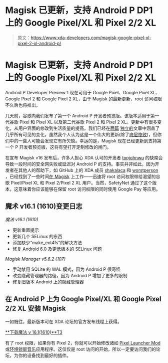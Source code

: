 # Magisk 已更新，支持 Android P DP1 上的 Google Pixel/XL 和 Pixel 2/2 XL

> 原文：<https://www.xda-developers.com/magisk-google-pixel-xl-pixel-2-xl-android-p/>

# Magisk 已更新，支持 Android P DP1 上的 Google Pixel/XL 和 Pixel 2/2 XL

Android P Developer Preview 1 现在可用于 Google Pixel、Google Pixel XL、Google Pixel 2 和 Google Pixel 2 XL，由于 Magisk 的最新更新，root 访问权限不久后也将推出。

几天前，谷歌向我们发布了第一个 Android P 开发者预览版。该版本适用于第一代谷歌 Pixel 和 Pixel XL 以及第二代谷歌 Pixel 2 和 Pixel 2 XL。更新中有很多变化，从用户界面的修改到生活质量的提高。我们已经在[两篇](https://www.xda-developers.com/everything-new-android-p-developer-preview/) [独立的](https://www.xda-developers.com/android-p-dp1-google-pixel-xl-pixel-2-xl-minor-features/)文章中涵盖了几乎所有可见的变化，虽然我个人认为这是一个伟大的更新(除了[底层惨败](https://www.xda-developers.com/substratum-petition-google-custom-overlay-android-p/))，但你们中的一些人可能会发现它有所欠缺。幸运的是，Magisk 现在已经更新到支持第一个 P 开发者预览版，这将有望打开定制修改的闸门。

在宣布 Magisk v16 发布后，许多人担心 XDA 认可的开发者 [topjohnwu](https://forum.xda-developers.com/member.php?u=4470081) 的缺席会导致一段时间的安全网失败或延迟对 Android P 的支持。事实并非如此，因为开发者在其他人的帮助下，如 GitHub 上的 XDA 成员 [shakalaca](https://forum.xda-developers.com/member.php?u=1813976) 和 [worstperson](https://github.com/worstperson) ，已经找到了一些时间[在 Magisk](https://forum.xda-developers.com/showpost.php?p=75844810&postcount=40) 上工作——迅速将 root 访问权限带给渴望的谷歌 Pixel/Pixel XL 和 Pixel 2/Pixel 2 XL 用户。当然，SafetyNet 通过了这个版本，这意味着你应该能够在保留 root 访问权限的同时使用 Google Pay 等应用。

## 魔术 v16.1 (1610)变更日志

*魔法 v16.1 (1610)*

*   更新重置提示
*   更新几个 SELinux 的东西
*   添加缺少“make_ext4fs”的解决方法
*   修复 Android 6.0 及更低版本的 SELinux 问题

*Magisk Manager v5.6.2 (107)*

*   手动禁用 SQLite 的 WAL 模式，因为 Android P 很奇怪
*   改变隐藏管理器的路径，因为 Android P 增加了更多的限制
*   修复旧版本 Android 上的隐藏管理器

## 在 Android P 上为 Google Pixel/XL 和 Google Pixel 2/2 XL 安装 Magisk

一如既往，最新版本可在 XDA 论坛的官方发布线程上获得。

[**下载魔法 v 16.1(1610)**T3](https://forum.xda-developers.com/apps/magisk/official-magisk-v7-universal-systemless-t3473445)

有了 root 权限，如果你有 Pixel 2，你就可以开始修改诸如 [Pixel Launcher Mod](https://www.xda-developers.com/google-pixel-launcher-mods-change-icon-packs-widget-sizes-labels/) 或[环境锁屏音乐](https://www.xda-developers.com/ambient-lock-screen-music-pixel-2/)应用程序。这仅仅是 root 访问的开始，所以一定要访问我们的论坛，为你的设备找到最好的插件。